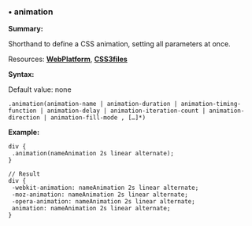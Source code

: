 ### <a name="animation"></a> &#8226; animation
**Summary:**

Shorthand to define a CSS animation, setting all parameters at once.

Resources: **[WebPlatform](http://docs.webplatform.org/wiki/css/properties/animation/animation)**, **[CSS3files](http://www.css3files.com/animation/)**

**Syntax:**

Default value: none

    .animation(animation-name | animation-duration | animation-timing-function | animation-delay | animation-iteration-count | animation-direction | animation-fill-mode , […]*)

**Example:**

    div {
     .animation(nameAnimation 2s linear alternate);
    }
    
    // Result
    div {
     -webkit-animation: nameAnimation 2s linear alternate;
     -moz-animation: nameAnimation 2s linear alternate;
     -opera-animation: nameAnimation 2s linear alternate;
     animation: nameAnimation 2s linear alternate;
    }

